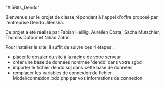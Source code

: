 "# 5Bits_Dendo" 

Bienvenue sur le projet de classe répondant à l'appel d'offre proposé par l'entreprise Dendo Jitensha.

Ce projet a été réalisé par Fabian Heillig, Aurélien Costa, Sacha Mutschler, Thomas Dufour et Nihad Zatric.



Pour installer le site, il suffit de suivre ces 4 étapes :
- placer le dossier du site à la racine de votre serveur
- créer une base de données nommée 'dendo' dans votre sgbd
- importer le fichier dendo.sql dans cette base de données
- remplacer les variables de connexion du fichier Model/connexion_bdd.php par vos informations de connexion.